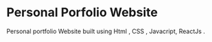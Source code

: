 # Personal Porfolio Website

Personal portfolio Website built using Html , CSS , Javacript, ReactJs .
